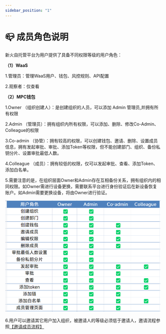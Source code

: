 ```yaml
---
sidebar_position: "1"
---
```

# 📪 成员角色说明

新火自托管平台为用户提供了具备不同权限等级的用户角色：

**（1）WaaS**

1.管理员：管理WaaS用户、钱包、风控规则、API配置

2.观察者：仅查看

**（2）MPC钱包**

1.Owner （组织创建人）：是创建组织的人员，可以添加 Admin 管理员,并拥有所有权限

2.Admin （管理员）：拥有组织内所有权限，可以添加、删除、修改Co-Admin、Colleague的权限

3.Co-admin （协管）：拥有较高的权限，可以创建钱包、邀请、删除、设置成员信息，拥有发起审批、审批、添加Token等权限，但不能创建部门、组织、备份私钥分片、设置审批最低人数。

4.Colleague （成员）：拥有较低的权限，仅可以发起审批、查看、添加Token、添加白名单。

5.需要注意的是，在组织层面Owner和Admin存在互相备份关系，拥有组织内的相同权限。如Owner需进行设备更换，需要联系平台进行身份验证后在新设备恢复账户。如Admin需要更换设备，将由Owner进行验证。

![](<../images/assets/image (75).png>)

6.用户可以邀请其它用户加入组织，被邀请人的等级必须低于邀请人，邀请流程参照[【邀请成员流程】](invite-members.md)
